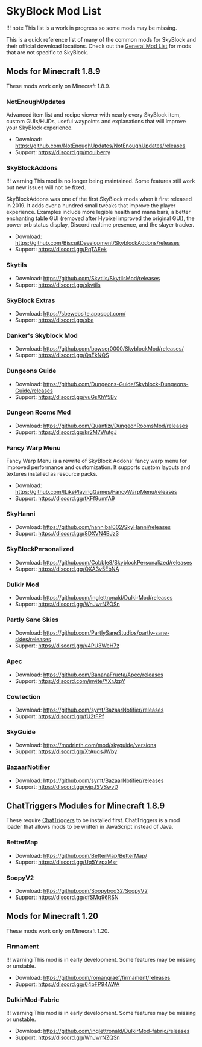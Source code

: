 # SkyBlock Mod List
!!! note
    This list is a work in progress so some mods may be missing.

This is a quick reference list of many of the common mods for SkyBlock and their official download locations.
Check out the [General Mod List](general-mod-list.md) for mods that are not specific to SkyBlock.

## Mods for Minecraft 1.8.9
These mods work only on Minecraft 1.8.9.

### NotEnoughUpdates
Advanced item list and recipe viewer with nearly every SkyBlock item, custom GUIs/HUDs, useful waypoints and explanations that will improve your SkyBlock experience.

- Download: https://github.com/NotEnoughUpdates/NotEnoughUpdates/releases
- Support: https://discord.gg/moulberry

### SkyBlockAddons
!!! warning
    This mod is no longer being maintained. Some features still work but new issues will not be fixed.

SkyBlockAddons was one of the first SkyBlock mods when it first released in 2019. It adds over a hundred small tweaks that improve the player experience. Examples include more legible health and mana bars, a better enchanting table GUI (removed after Hypixel improved the original GUI), the power orb status display, Discord realtime presence, and the slayer tracker.

- Download: https://github.com/BiscuitDevelopment/SkyblockAddons/releases
- Support: https://discord.gg/PqTAEek

### Skytils
- Download: https://github.com/Skytils/SkytilsMod/releases
- Support: https://discord.gg/skytils

### SkyBlock Extras
- Download: https://sbewebsite.appspot.com/
- Support: https://discord.gg/sbe

### Danker's Skyblock Mod
- Download: https://github.com/bowser0000/SkyblockMod/releases/
- Support: https://discord.gg/QsEkNQS

### Dungeons Guide
- Download: https://github.com/Dungeons-Guide/Skyblock-Dungeons-Guide/releases
- Support: https://discord.gg/vuGsXhY5Bv

### Dungeon Rooms Mod
- Download: https://github.com/Quantizr/DungeonRoomsMod/releases
- Support: https://discord.gg/kr2M7WutgJ

### Fancy Warp Menu
Fancy Warp Menu is a rewrite of SkyBlock Addons' fancy warp menu for improved performance and customization. It supports custom layouts and textures installed as resource packs.

- Download: https://github.com/ILikePlayingGames/FancyWarpMenu/releases
- Support: https://discord.gg/tXFf9umfA9

### SkyHanni
- Download: https://github.com/hannibal002/SkyHanni/releases
- Support: https://discord.gg/8DXVN4BJz3

### SkyBlockPersonalized
- Download: https://github.com/Cobble8/SkyblockPersonalized/releases
- Support: https://discord.gg/QXA3y5EbNA

### Dulkir Mod
- Download: https://github.com/inglettronald/DulkirMod/releases
- Support: https://discord.gg/WnJwrNZQSn

### Partly Sane Skies
- Download: https://github.com/PartlySaneStudios/partly-sane-skies/releases
- Support: https://discord.gg/v4PU3WeH7z

### Apec
- Download: https://github.com/BananaFructa/Apec/releases
- Support: https://discord.com/invite/YXrJzpY

### Cowlection
- Download: https://github.com/symt/BazaarNotifier/releases
- Support: https://discord.gg/fU2tFPf

### SkyGuide
- Download: https://modrinth.com/mod/skyguide/versions
- Support: https://discord.gg/XtAuqsJWby

### BazaarNotifier
- Download: https://github.com/symt/BazaarNotifier/releases
- Support: https://discord.gg/wjpJSVSwvD

## ChatTriggers Modules for Minecraft 1.8.9
These require [ChatTriggers](https://www.chattriggers.com) to be installed first.
ChatTriggers is a mod loader that allows mods to be written in JavaScript instead of Java.

### BetterMap
- Download: https://github.com/BetterMap/BetterMap/
- Support: https://discord.gg/Uq5YzpaMsr

### SoopyV2
- Download: https://github.com/Soopyboo32/SoopyV2
- Support: https://discord.gg/dfSMq96RSN

## Mods for Minecraft 1.20
These mods work only on Minecraft 1.20.

### Firmament
!!! warning
    This mod is in early development. Some features may be missing or unstable.

- Download: https://github.com/romangraef/firmament/releases
- Support: https://discord.gg/64pFP94AWA

### DulkirMod-Fabric
!!! warning
    This mod is in early development. Some features may be missing or unstable.

- Download: https://github.com/inglettronald/DulkirMod-fabric/releases
- Support: https://discord.gg/WnJwrNZQSn
